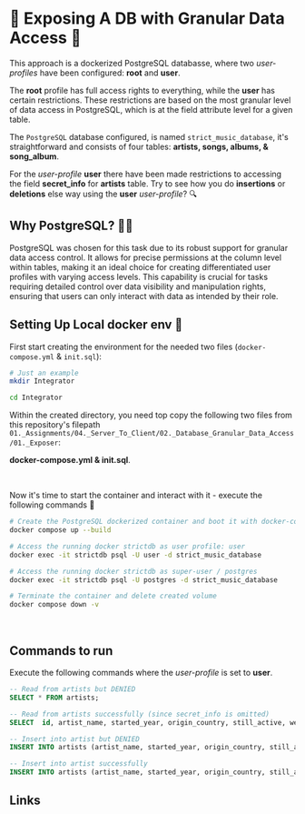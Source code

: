 # 🚫 Exposing A DB with Granular Data Access 🚫

This approach is a dockerized PostgreSQL databasse, where two _user-profiles_ have been configured: **root** and **user**. 

The **root** profile has full access rights to everything, while the **user** has certain restrictions. These restrictions are based on the most granular level of data access in PostgreSQL, which is at the field attribute level for a given table.

The `PostgreSQL` database configured, is named `strict_music_database`, it's straightforward and consists of four tables: **artists, songs, albums, & song_album**.

For the _user-profile_ **user** there have been made restrictions to accessing the field **secret_info** for **artists** table. Try to see how you do **insertions** or **deletions** else way using the **user** _user-profile_? 🔍

## Why PostgreSQL? 🕵️‍♀️

PostgreSQL was chosen for this task due to its robust support for granular data access control. It allows for precise permissions at the column level within tables, making it an ideal choice for creating differentiated user profiles with varying access levels. This capability is crucial for tasks requiring detailed control over data visibility and manipulation rights, ensuring that users can only interact with data as intended by their role.


## Setting Up Local docker env 🐳

First start creating the environment for the needed two files (`docker-compose.yml` & `init.sql`):

```bash
# Just an example
mkdir Integrator

cd Integrator
```

Within the created directory, you need top copy the following two files from this repository's filepath `01._Assignments/04._Server_To_Client/02._Database_Granular_Data_Access/01._Exposer`:

**docker-compose.yml & init.sql**.

<br>

Now it's time to start the container and interact with it - execute the following commands 🚀

```bash
# Create the PostgreSQL dockerized container and boot it with docker-compose
docker compose up --build

# Access the running docker strictdb as user profile: user
docker exec -it strictdb psql -U user -d strict_music_database

# Access the running docker strictdb as super-user / postgres
docker exec -it strictdb psql -U postgres -d strict_music_database

# Terminate the container and delete created volume
docker compose down -v
```

<br>

## Commands to run

Execute the following commands where the _user-profile_ is set to **user**.
```sql
-- Read from artists but DENIED
SELECT * FROM artists;

-- Read from artists successfully (since secret_info is omitted)
SELECT  id, artist_name, started_year, origin_country, still_active, website_url FROM artists;

-- Insert into artist but DENIED
INSERT INTO artists (artist_name, started_year, origin_country, still_active, website_url) VALUES('MOCK Grips',2011,'DK',FALSE,'https://thirdworlds.net');

-- Insert into artist successfully
INSERT INTO artists (artist_name, started_year, origin_country, still_active, website_url, secret_info) VALUES('MOCK Grips',2011,'DK',FALSE,'https://thirdworlds.net', 'Some secrets');
```

## Links
